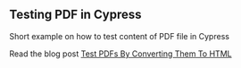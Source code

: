 ## Testing PDF in Cypress

Short example on how to test content of PDF file in Cypress

Read the blog post [Test PDFs By Converting Them To HTML](https://glebbahmutov.com/blog/cypress-pdf/)
